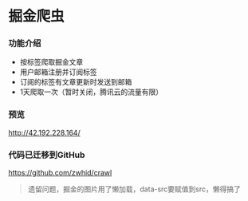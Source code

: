 # 掘金爬虫



### 功能介绍

- 按标签爬取掘金文章
- 用户邮箱注册并订阅标签
- 订阅的标签有文章更新时发送到邮箱
- 1天爬取一次（暂时关闭，腾讯云的流量有限）



### 预览

http://42.192.228.164/



### 代码已迁移到GitHub

https://github.com/zwhid/crawl



> 遗留问题，掘金的图片用了懒加载，data-src要赋值到src，懒得搞了